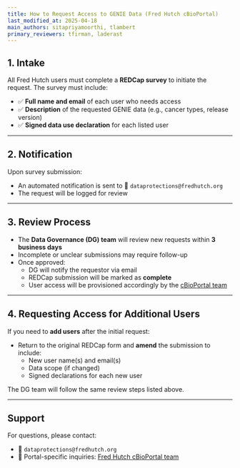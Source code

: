 ```yaml
---
title: How to Request Access to GENIE Data (Fred Hutch cBioPortal)
last_modified_at: 2025-04-18
main_authors: sitapriyamoorthi, tlambert
primary_reviewers: tfirman, laderast  
---
```


## 1. Intake

All Fred Hutch users must complete a **REDCap survey** to initiate the request. The survey must include:

- ✅ **Full name and email** of each user who needs access
- ✅ **Description** of the requested GENIE data (e.g., cancer types, release version)
- ✅ **Signed data use declaration** for each listed user

---

## 2. Notification

Upon survey submission:

- An automated notification is sent to 📧 `dataprotections@fredhutch.org`
- The request will be logged for review

---

## 3. Review Process

- The **Data Governance (DG) team** will review new requests within **3 business days**
- Incomplete or unclear submissions may require follow-up
- Once approved:
  - DG will notify the requestor via email
  - REDCap submission will be marked as **complete**
  - User access will be provisioned accordingly by the [cBioPortal team](https://fhdata.slack.com/archives/C088E41ARV3)

---

## 4. Requesting Access for Additional Users

If you need to **add users** after the initial request:

- Return to the original REDCap form and **amend** the submission to include:
  - New user name(s) and email(s)
  - Data scope (if changed)
  - Signed declarations for each new user

The DG team will follow the same review steps listed above.

---

## Support

For questions, please contact:

- 📧 `dataprotections@fredhutch.org`
- 🔧 Portal-specific inquiries: [Fred Hutch cBioPortal team](https://fhdata.slack.com/archives/C088E41ARV3)
